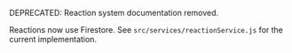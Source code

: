 DEPRECATED: Reaction system documentation removed.

Reactions now use Firestore. See `src/services/reactionService.js` for the current implementation.

